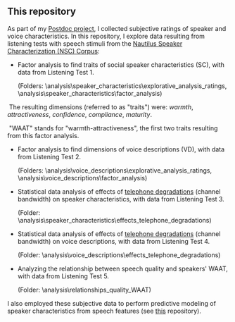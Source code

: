 ## This repository

As part of my [Postdoc project](http://www.qu.tu-berlin.de/?id=lfernandez), I collected subjective ratings of speaker and voice characteristics. In this repository, I explore data resulting from listening tests with speech stimuli from the [Nautilus Speaker Characterization (NSC) Corpus](http://www.qu.tu-berlin.de/?id=nsc-corpus):

* Factor analysis to find traits of social speaker characteristics (SC), with data from Listening Test 1.

  (Folders: \analysis\speaker_characteristics\explorative_analysis_ratings, \analysis\speaker_characteristics\factor_analysis)

​    The resulting dimensions (referred to as "traits") were: _warmth_, _attractiveness_, _confidence_, _compliance_, _maturity_. 

​    "WAAT" stands for "warmth-attractiveness", the first two traits resulting from this factor analysis.

* Factor analysis to find dimensions of voice descriptions (VD), with data from Listening Test 2.

  (Folders: \analysis\voice_descriptions\explorative_analysis_ratings, \analysis\voice_descriptions\factor_analysis)

* Statistical data analysis of effects of  [telephone degradations](https://github.com/laufergall/ML_Speaker_Characteristics/tree/master/data/distortions) (channel bandwidth) on speaker characteristics, with data from Listening Test 3.

  (Folder: \analysis\speaker_characteristics\effects_telephone_degradations)

* Statistical data analysis of effects of  [telephone degradations](https://github.com/laufergall/ML_Speaker_Characteristics/tree/master/data/distortions) (channel bandwidth) on voice descriptions, with data from Listening Test 4.

  (Folder: \analysis\voice_descriptions\effects_telephone_degradations)

* Analyzing the relationship between speech quality and speakers' WAAT, with data from Listening Test 5.

  (Folder: \analysis\relationships_quality_WAAT)

I also employed these subjective data to perform predictive modeling of speaker characteristics from speech features (see [this](https://github.com/laufergall/ML_Speaker_Characteristics) repository).
